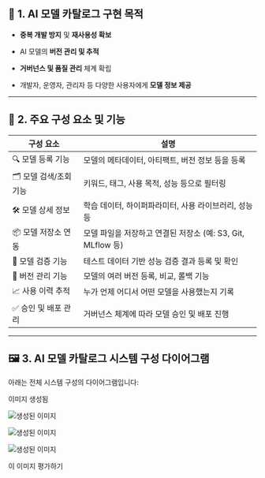 ## 🎯 1. AI 모델 카탈로그 구현 목적

- **중복 개발 방지** 및 **재사용성 확보**
    
- AI 모델의 **버전 관리 및 추적**
    
- **거버넌스 및 품질 관리** 체계 확립
    
- 개발자, 운영자, 관리자 등 다양한 사용자에게 **모델 정보 제공**
    

---

## 🧱 2. 주요 구성 요소 및 기능

|구성 요소|설명|
|---|---|
|🔍 모델 등록 기능|모델의 메타데이터, 아티팩트, 버전 정보 등을 등록|
|🗂 모델 검색/조회 기능|키워드, 태그, 사용 목적, 성능 등으로 필터링|
|🛠 모델 상세 정보|학습 데이터, 하이퍼파라미터, 사용 라이브러리, 성능 등|
|📦 모델 저장소 연동|모델 파일을 저장하고 연결된 저장소 (예: S3, Git, MLflow 등)|
|🧪 모델 검증 기능|테스트 데이터 기반 성능 검증 결과 등록 및 확인|
|🔄 버전 관리 기능|모델의 여러 버전 등록, 비교, 롤백 기능|
|📈 사용 이력 추적|누가 언제 어디서 어떤 모델을 사용했는지 기록|
|✅ 승인 및 배포 관리|거버넌스 체계에 따라 모델 승인 및 배포 진행|

---

## 🖼️ 3. AI 모델 카탈로그 시스템 구성 다이어그램

아래는 전체 시스템 구성의 다이어그램입니다:

이미지 생성됨

![생성된 이미지](https://sdmntprsouthcentralus.oaiusercontent.com/files/00000000-fa04-51f7-99d3-fc0a3f11b91f/raw?se=2025-04-07T07%3A54%3A33Z&sp=r&sv=2024-08-04&sr=b&scid=a578c76c-b3e9-5f3c-84b9-3a8a2bc6da07&skoid=365eb242-95ba-4335-a618-2c9f8f766a86&sktid=a48cca56-e6da-484e-a814-9c849652bcb3&skt=2025-04-07T06%3A06%3A27Z&ske=2025-04-08T06%3A06%3A27Z&sks=b&skv=2024-08-04&sig=kd51BaSH7kxxkBc3YSNpvi2ZPWjF/sx%2BduSOXsWtD/8%3D)

![생성된 이미지](https://sdmntprsouthcentralus.oaiusercontent.com/files/00000000-fa04-51f7-99d3-fc0a3f11b91f/raw?se=2025-04-07T07%3A54%3A33Z&sp=r&sv=2024-08-04&sr=b&scid=a578c76c-b3e9-5f3c-84b9-3a8a2bc6da07&skoid=365eb242-95ba-4335-a618-2c9f8f766a86&sktid=a48cca56-e6da-484e-a814-9c849652bcb3&skt=2025-04-07T06%3A06%3A27Z&ske=2025-04-08T06%3A06%3A27Z&sks=b&skv=2024-08-04&sig=kd51BaSH7kxxkBc3YSNpvi2ZPWjF/sx%2BduSOXsWtD/8%3D)

![생성된 이미지](https://sdmntprsouthcentralus.oaiusercontent.com/files/00000000-fa04-51f7-99d3-fc0a3f11b91f/raw?se=2025-04-07T07%3A54%3A33Z&sp=r&sv=2024-08-04&sr=b&scid=a578c76c-b3e9-5f3c-84b9-3a8a2bc6da07&skoid=365eb242-95ba-4335-a618-2c9f8f766a86&sktid=a48cca56-e6da-484e-a814-9c849652bcb3&skt=2025-04-07T06%3A06%3A27Z&ske=2025-04-08T06%3A06%3A27Z&sks=b&skv=2024-08-04&sig=kd51BaSH7kxxkBc3YSNpvi2ZPWjF/sx%2BduSOXsWtD/8%3D)

이 이미지 평가하기